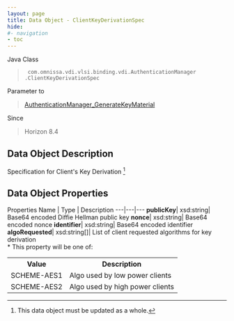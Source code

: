 ```yaml
---
layout: page
title: Data Object - ClientKeyDerivationSpec
hide:
#- navigation
- toc
---
```






Java Class
> ` com.omnissa.vdi.vlsi.binding.vdi.AuthenticationManager  .ClientKeyDerivationSpec`

Parameter to
> [AuthenticationManager_GenerateKeyMaterial](vdi.AuthenticationManager.md#generateKeyMaterial)

Since
> Horizon 8.4


## Data Object Description

Specification for Client's Key Derivation
 [^167]



## Data Object Properties
Properties
Name |  Type |  Description
---|---|---
**publicKey**|  xsd:string|  Base64 encoded Diffie Hellman public key
**nonce**|  xsd:string|  Base64 encoded nonce
**identifier**|  xsd:string|  Base64 encoded identifier
**algoRequested**|  xsd:string[]|  List of client requested algorithms for key derivation <br>* This property will be one of:<br><table><tr><th>Value</th><th>Description</th></tr><tr><td>SCHEME-AES1</td><td>Algo used by low power clients</td></tr><tr><td>SCHEME-AES2</td><td>Algo used by high power clients</td></tr></table>




 


[^167]: This data object must be updated as a whole.